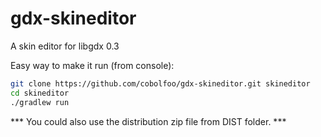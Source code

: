 gdx-skineditor
==============

A skin editor for libgdx 0.3

Easy way to make it run (from console):

```sh
git clone https://github.com/cobolfoo/gdx-skineditor.git skineditor
cd skineditor
./gradlew run
```

*** You could also use the distribution zip file from DIST folder. ***


